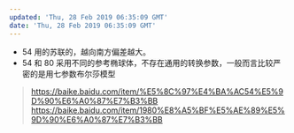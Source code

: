 ```yaml
---
updated: 'Thu, 28 Feb 2019 06:35:09 GMT'
date: 'Thu, 28 Feb 2019 06:35:09 GMT'
---
```


-   54 用的苏联的，越向南方偏差越大。
-   54 和 80 采用不同的参考椭球体，不存在通用的转换参数，一般而言比较严密的是用七参数布尔莎模型

> <https://baike.baidu.com/item/%E5%8C%97%E4%BA%AC54%E5%9D%90%E6%A0%87%E7%B3%BB>\
> <https://baike.baidu.com/item/1980%E8%A5%BF%E5%AE%89%E5%9D%90%E6%A0%87%E7%B3%BB>
